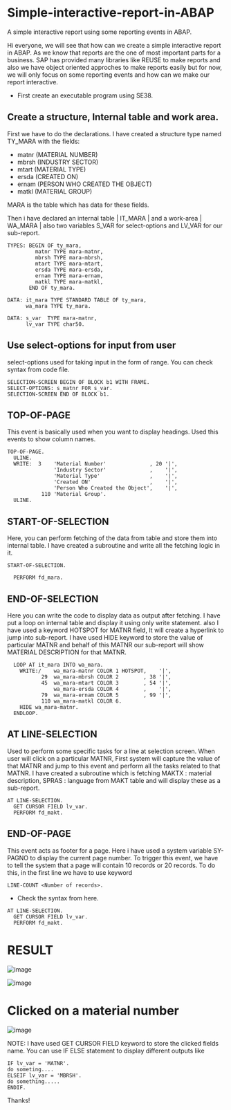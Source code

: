 # Simple-interactive-report-in-ABAP
A simple interactive report using some reporting events in ABAP.

Hi everyone, we will see that how can we create a simple interactive report in ABAP.
As we know that reports are the one of most important parts for a business. SAP has provided many libraries like REUSE to make reports and also we have object oriented approches to make reports easily but for now, we will only focus on some reporting events and how can we make our report interactive.

* First create an executable program using SE38.

## Create a structure, Internal table and work area.
First we have to do the declarations. I have created a structure type named TY_MARA with the fields:
* matnr   (MATERIAL NUMBER)
* mbrsh   (INDUSTRY SECTOR)
* mtart   (MATERIAL TYPE)
* ersda   (CREATED ON)
* ernam   (PERSON WHO CREATED THE OBJECT)
* matkl   (MATERIAL GROUP)

MARA is the table which has data for these fields.

Then i have declared an internal table | IT_MARA | and a work-area | WA_MARA | also two variables S_VAR for select-options and LV_VAR for our sub-report.

```
TYPES: BEGIN OF ty_mara,
         matnr TYPE mara-matnr,
         mbrsh TYPE mara-mbrsh,
         mtart TYPE mara-mtart,
         ersda TYPE mara-ersda,
         ernam TYPE mara-ernam,
         matkl TYPE mara-matkl,
       END OF ty_mara.

DATA: it_mara TYPE STANDARD TABLE OF ty_mara,
      wa_mara TYPE ty_mara.

DATA: s_var  TYPE mara-matnr,
      lv_var TYPE char50.
```

## Use select-options for input from user
select-options used for taking input in the form of range. You can check syntax from code file.

```
SELECTION-SCREEN BEGIN OF BLOCK b1 WITH FRAME.
SELECT-OPTIONS: s_matnr FOR s_var.
SELECTION-SCREEN END OF BLOCK b1.
```

## TOP-OF-PAGE
This event is basically used when you want to display headings.
Used this events to show column names.

```
TOP-OF-PAGE.
  ULINE.
  WRITE:  3    'Material Number'              , 20 '|',
               'Industry Sector'              ,    '|',
               'Material Type'                ,    '|',
               'Created ON'                   ,    '|',
               'Person Who Created the Object',    '|',
           110 'Material Group'.
  ULINE.
```

## START-OF-SELECTION
Here, you can perform fetching of the data from table and store them into internal table. 
I have created a subroutine and write all the fetching logic in it.

```
START-OF-SELECTION.

  PERFORM fd_mara.
```

## END-OF-SELECTION
Here you can write the code to display data as output after fetching.
I have put a loop on internal table and display it using only write statement.
also I have used a keyword HOTSPOT for MATNR field, It will create a hyperlink to jump into sub-report.
I have used HIDE keyword to store the value of particular MATNR and behalf of this MATNR our sub-report will show MATERIAL DESCRIPTION for that MATNR.


```
  LOOP AT it_mara INTO wa_mara.
    WRITE:/    wa_mara-matnr COLOR 1 HOTSPOT,    '|',
           29  wa_mara-mbrsh COLOR 2        , 38 '|',
           45  wa_mara-mtart COLOR 3        , 54 '|',
               wa_mara-ersda COLOR 4        ,    '|',
           79  wa_mara-ernam COLOR 5        , 99 '|',
           110 wa_mara-matkl COLOR 6.
    HIDE wa_mara-matnr.
  ENDLOOP.
```

## AT LINE-SELECTION
Used to perform some specific tasks for a line at selection screen.
When user will click on a particular MATNR, First system will capture the value of that MATNR and jump to this event and perform all the tasks related to that MATNR.
I have created a subroutine which is fetching MAKTX : material description, SPRAS : language from MAKT table and will display these as a sub-report.

```
AT LINE-SELECTION.
  GET CURSOR FIELD lv_var.
  PERFORM fd_makt.
```

## END-OF-PAGE
This event acts as footer for a page. Here i have used a system variable SY-PAGNO to display the current page number.
To trigger this event, we have to tell the system that a page will contain 10 records or 20 records.
To do this, in the first line we have to use keyword 
```
LINE-COUNT <Number of records>.
```

* Check the syntax from here.

```
AT LINE-SELECTION.
  GET CURSOR FIELD lv_var.
  PERFORM fd_makt.
```

# RESULT
![image](https://user-images.githubusercontent.com/98871199/206196686-b1c82a66-280a-4b6e-8766-0ddbd1caae8c.png)

![image](https://user-images.githubusercontent.com/98871199/206196795-ffe47c69-33e5-4dcf-baa9-5cafcf1e9b50.png)

# Clicked on a material number
![image](https://user-images.githubusercontent.com/98871199/206197010-7c1b0b5b-4b32-44a8-aada-75e88f8413ce.png)

NOTE: I have used GET CURSOR FIELD keyword to store the clicked fields name. You can use IF ELSE statement to display different outputs like
```
IF lv_var = 'MATNR'.
do someting....
ELSEIF lv_var = 'MBRSH'.
do something.....
ENDIF.
```

Thanks! 
